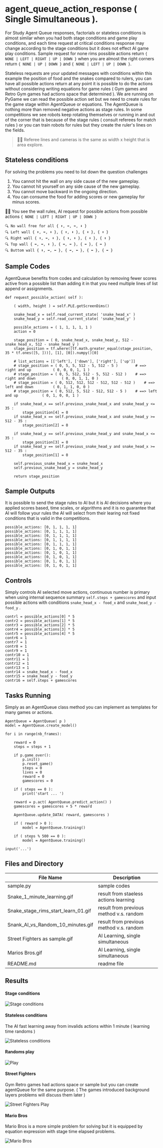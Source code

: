 # agent_queue_action_response ( Single Simultaneous ).

For Study Agent Queue responses, factorials or stateless conditions is almost similar when you had both stage conditions and game play conditions, and each time request at critical conditions response may change according to the stage conditions but it does not effect AI game play conditions. Sample request for none rims possible actions return ```{ NONE | LEFT | RIGHT | UP | DOWN }``` when you are almost the right corners return ```{ NONE | UP | DOWN }``` and ```{ NONE | LEFT | UP | DOWN }```.

Stateless requests are your updated messages with conditions within this example the position of food and the snakes compared to rulers, you can have all possible actions return at any point it is possible to do the actions without considering writing equations for game rules ( Gym games and Retro Gym games had actions space that determined ). We are running on PyGame we can read the possible action set but we need to create rules for the game stage within AgentQueue or equations. The AgentQueue is nothing more than removed negative actions as stage rules. In some competitions we see robots keep rotating themselves or running in and out of the corner that is because of the stage rules ( consult referees for match rules ) or you can train robots for rules but they create the ruler's lines on the fields.
> 👧💬 Referee lines and cameras is the same as width x height that is area explore.

## Stateless conditions ##

For solving the problems you need to list down the question challenges 
1. You cannot hit the wall on any side cause of the new gameplay. 
2. You cannot hit yourself on any side cause of the new gameplay.
3. You cannot move backward in the ongoing direction.
4. You can consume the food for adding scores or new gameplay for minus scores.

🧸💬 You see the wall rules, AI request for possible actions from possible actions ```{ NONE | LEFT | RIGHT | UP | DOWN }```
```
🔍 No wall free for all { ⬆️, ➡️, ⬅️, ⬇️ }
🔍 Left wall { ⬆️, ➡️, ⬇️ }, { ⬆️, ⬇️ }, { ⬇️ }, { ⬆️ }
🔍 Right wall { ⬆️, ⬅️, ⬇️ }, { ⬆️, ⬇️ }, { ⬇️ }, { ⬆️ }
🔍 Top wall { ➡️, ⬅️, ⬇️ }, { ➡️, ⬅️ }, { ⬅️ }, { ➡️ }
🔍 Buttom wall { ⬆️, ➡️, ⬅️ }, { ➡️, ⬅️ }, { ⬅️ }, { ➡️ }
```

## Sample Codes ##

AgentQueue benefits from codes and calculation by removing fewer scores active from a possible list than adding it in that you need multiple lines of list append or assignments.

```
def request_possible_action( self ):
	
    ( width, height ) = self.PLE.getScreenDims()
	
    snake_head_x = self.read_current_state( 'snake_head_x' )
    snake_head_y = self.read_current_state( 'snake_head_y' )
	
    possible_actions = ( 1, 1, 1, 1, 1 )
    action = 0
    
    stage_position = ( 0, snake_head_x, snake_head_y, 512 - snake_head_x, 512 - snake_head_y )
    stage_position = tf.where([tf.math.greater_equal(stage_position, 35 * tf.ones([5, ]))], [1], [0]).numpy()[0]

    # list_actions = [['left'], ['down'], ['right'], ['up']]
    # stage_position = ( 0, 5, 5, 512 - 5, 512 - 5 )		# ==> right and up			( 0, 0, 0, 1, 1 )	
    # stage_position = ( 0, 5, 512, 512 - 5, 512 - 512 )	# ==> right and down			( 0, 0, 1, 1, 0 )	
    # stage_position = ( 0, 512, 512, 512 - 512, 512 - 512 )	# ==> left and down			( 0, 1, 1, 0, 0 )	
    # stage_position = ( 0, 512, 5, 512 - 512, 512 - 5 )	# ==> left and up			( 0, 1, 0, 0, 1 )
    
    if snake_head_x == self.previous_snake_head_x and snake_head_y <= 35 : 
        stage_position[4] = 0
    if snake_head_x == self.previous_snake_head_x and snake_head_y >= 512 - 35 : 
        stage_position[2] = 0
			
    if snake_head_y == self.previous_snake_head_y and snake_head_x <= 35 : 
        stage_position[3] = 0
    if snake_head_y == self.previous_snake_head_y and snake_head_x >= 512 - 35 : 
        stage_position[1] = 0
		
    self.previous_snake_head_x = snake_head_x
    self.previous_snake_head_y = snake_head_y

    return stage_position
```
## Sample Outputs ##

It is possible to send the stage rules to AI but it is AI decisions where you applied scores based, time scales, or algorithms and it is no guarantee that AI will follow your rules the AI will select from their learing not fixed conditions that is valid in the competitions.

```
possible_actions: [0, 1, 1, 1, 1]
possible_actions: [0, 1, 1, 1, 1]
possible_actions: [0, 1, 1, 1, 1]
possible_actions: [0, 1, 1, 1, 1]
possible_actions: [0, 1, 1, 1, 1]
possible_actions: [0, 1, 0, 1, 1]
possible_actions: [0, 1, 0, 1, 1]
possible_actions: [0, 1, 0, 1, 1]
possible_actions: [0, 1, 0, 1, 1]
possible_actions: [0, 1, 0, 1, 1]
```

## Controls ##

Simply controls AI selected move actions, continuous number is primary when using internal sequence summary ``` self.steps + gamescores ``` and input possible actions with conditions ```snake_head_x - food_x``` and ```snake_head_y - food_y``` .

```
contrl = possible_actions[0] * 5
contr2 = possible_actions[1] * 5
contr3 = possible_actions[2] * 5
contr4 = possible_actions[3] * 5
contr5 = possible_actions[4] * 5
contr6 = 1
contr7 = 1
contr8 = 1
contr9 = 1
contr10 = 1
contr11 = 1
contr12 = 1
contr13 = 1
contr14 = snake_head_x - food_x
contr15 = snake_head_y - food_y
contr16 = self.steps + gamescores
```

## Tasks Running ##

Simply as an AgentQueue class method you can implement as templates for many games or actions.

```
AgentQueue = AgentQueue( p )
model = AgentQueue.create_model()

for i in range(nb_frames):
	
    reward = 0
    steps = steps + 1
	
    if p.game_over():
        p.init()
        p.reset_game()
        steps = 0
        lives = 0
        reward = 0
        gamescores = 0
		
    if ( steps == 0 ):
        print('start ... ')

    reward = p.act( AgentQueue.predict_action() )
    gamescores = gamescores + 5 * reward
	
    AgentQueue.update_DATA( reward, gamescores )
	
    if ( reward > 0 ):
        model = AgentQueue.training()
		
    if ( steps % 500 == 0 ):
        model = AgentQueue.training()
		
input('...')
```

## Files and Directory ##

| File Name | Description |
|--- | --- |
| sample.py | sample codes |
| Snake_1_minute_learning.gif | result from staeless actions learning |
| Snake_stage_rims_start_learn_01.gif | result from previous method v.s. random |
| Snank_AI_vs_Random_10_minutes.gif | result from previous method v.s. random |
| Street Fighters as sample.gif | AI Learning, single simultaneous |
| Marios Bros.gif | AI Learning, single simultaneous |
| README.md | readme file |

## Results ##

#### Stage conditions ####

![Stage conditions](https://github.com/jkaewprateep/agent_queue_action_response./blob/main/Snake_stage_rims_start_learn_01.gif "Stage conditions")

#### Stateless conditions ####

The AI fast learning away from invalids actions within 1 minute ( learning time randoms )

![Stateless conditions](https://github.com/jkaewprateep/agent_queue_action_response./blob/main/Snake_1_minute_learning.gif "Stateless conditions")

#### Randoms play ####

![Play](https://github.com/jkaewprateep/agent_queue_action_response./blob/main/Snank_AI_vs_Random_10_minutes.gif "Play")

#### Street Fighters ####

Gym Retro games had actions space or sample but you can create agentQueue for the same purpose. ( The games introduced background layers problems will discuss them later )

![Street Fighters Play](
https://github.com/jkaewprateep/agent_queue_action_response./blob/main/Street%20Fighters%20as%20sample.gif "Street Fighters Play")

#### Mario Bros ####

Mario Bros is a more simple problem for solving but it is equipped by equation expression with stage time elapsed problems.

![Mario Bros](https://github.com/jkaewprateep/agent_queue_action_response./blob/main/Marios%20Bros.gif "Mario Bros")
